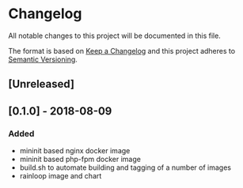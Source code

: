 # Changelog
All notable changes to this project will be documented in this file.

The format is based on [Keep a Changelog](http://keepachangelog.com/en/1.0.0/)
and this project adheres to [Semantic Versioning](http://semver.org/spec/v2.0.0.html).


## [Unreleased]

## [0.1.0] - 2018-08-09
### Added
- mininit based nginx docker image
- mininit based php-fpm docker image
- build.sh to automate building and tagging of a number of images
- rainloop image and chart
